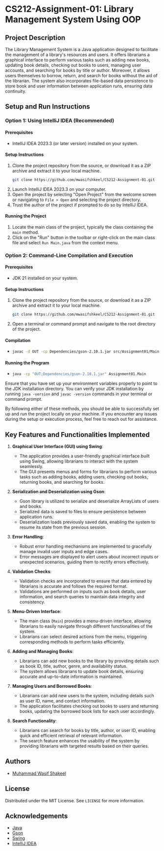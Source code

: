 # CS212-Assignment-01: Library Management System Using OOP

## Project Description

The Library Management System is a Java application designed to facilitate the management of a library's resources and users. It offers librarians a graphical interface to perform various tasks such as adding new books, updating book details, checking out books to users, managing user accounts, and searching for books by title or author. Moreover, it allows users themselves to borrow, return, and search for books without the aid of the librarian. The system also incorporates file-based data persistence to store book and user information between application runs, ensuring data continuity.

## Setup and Run Instructions

### Option 1: Using IntelliJ IDEA (Recommended)

#### Prerequisites

- IntelliJ IDEA 2023.3 (or later version) installed on your system.

#### Setup Instructions

1. Clone the project repository from the source, or download it as a ZIP archive and extract it to your local machine.
    ```bash
    git clone https://github.com/mwasifshkeel/CS212-Assignment-01.git
    ```
2. Launch IntelliJ IDEA 2023.3 on your computer.
3. Open the project by selecting "Open Project" from the welcome screen or navigating to `File > Open` and selecting the project directory.
4. Trust the author of the project if prompted to do so by IntelliJ IDEA.

#### Running the Project

1. Locate the main class of the project, typically the class containing the `main` method.
2. Click on the "Run" button in the toolbar or right-click on the main class file and select `Run Main.java` from the context menu.

### Option 2: Command-Line Compilation and Execution

#### Prerequisites

- JDK 21 installed on your system.

#### Setup Instructions

1. Clone the project repository from the source, or download it as a ZIP archive and extract it to your local machine.
    ```bash
    git clone https://github.com/mwasifshkeel/CS212-Assignment-01.git
    ```
2. Open a terminal or command prompt and navigate to the root directory of the project.

#### Compilation

-
    ```bash
    javac -d OUT -cp Dependencies/gson-2.10.1.jar src/Assignment01/Main.java src/Assignment01/User.java src/Assignment01/Book.java src/Assignment01/Library.java
    ```

#### Running the Program

-
    ```bash
    java -cp "OUT;Dependencies/gson-2.10.1.jar" Assignment01.Main
    ```

Ensure that you have set up your environment variables properly to point to the JDK installation directory. You can verify your JDK installation by running `java -version` and `javac -version` commands in your terminal or command prompt.

By following either of these methods, you should be able to successfully set up and run the project locally on your machine. If you encounter any issues during the setup or execution process, feel free to reach out for assistance.

## Key Features and Functionalities Implemented

1. **Graphical User Interface (GUI) using Swing**:
    - The application provides a user-friendly graphical interface built using Swing, allowing librarians to interact with the system seamlessly.
    - The GUI presents menus and forms for librarians to perform various tasks such as adding books, adding users, checking out books, returning books, and searching for books.


2. **Serialization and Deserialization using Gson**:
    - Gson library is utilized to serialize and deserialize ArrayLists of users and books.
    - Serialized data is saved to files to ensure persistence between application runs.
    - Deserialization loads previously saved data, enabling the system to resume its state from the previous session.


3. **Error Handling**:
    - Robust error handling mechanisms are implemented to gracefully manage invalid user inputs and edge cases.
    - Error messages are displayed to alert users about incorrect inputs or unexpected scenarios, guiding them to rectify errors effectively.


4. **Validation Checks**:
    - Validation checks are incorporated to ensure that data entered by librarians is accurate and follows the required format.
    - Validations are performed on inputs such as book details, user information, and search queries to maintain data integrity and consistency.


5. **Menu-Driven Interface**:
    - The main class (`Main`) provides a menu-driven interface, allowing librarians to easily navigate through different functionalities of the system.
    - Librarians can select desired actions from the menu, triggering corresponding methods to perform tasks efficiently.


6. **Adding and Managing Books**:
    - Librarians can add new books to the library by providing details such as book ID, title, author, genre, and availability status.
    - The system allows librarians to update book details, ensuring accurate and up-to-date information is maintained.


7. **Managing Users and Borrowed Books**:
    - Librarians can add new users to the system, including details such as user ID, name, and contact information.
    - The application facilitates checking out books to users and returning books, updating the borrowed book lists for each user accordingly.


8. **Search Functionality**:
    - Librarians can search for books by title, author, or user ID, enabling quick and efficient retrieval of relevant information.
    - The search feature enhances the usability of the system by providing librarians with targeted results based on their queries.


## Authors

- [Muhammad Wasif Shakeel](https://github.com/mwasifshkeel)

## License

Distributed under the MIT License. See `LICENSE` for more information.

## Acknowledgements

- [Java](https://docs.oracle.com/en/java/)
- [Gson](https://github.com/google/gson)
- [Swing](https://docs.oracle.com/javase/tutorial/uiswing/)
- [IntelliJ IDEA](https://www.jetbrains.com/help/idea/getting-started.html)
